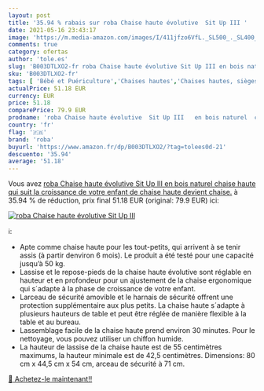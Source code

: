 ```yaml
---
layout: post
title: '35.94 % rabais sur roba Chaise haute évolutive  Sit Up III '
date: 2021-05-16 23:43:17
image: 'https://m.media-amazon.com/images/I/411jfzo6VfL._SL500_._SL400_.jpg'
comments: true
category: ofertas
author: 'tole.es'
slug: 'B003DTLXO2-fr roba Chaise haute évolutive Sit Up III en bois naturel...'
sku: 'B003DTLXO2-fr'
tags: [ 'Bébé et Puériculture','Chaises hautes','Chaises hautes, sièges et accessoires','Repas de bébé','roba', ]
actualPrice: 51.18 EUR
currency: EUR
price: 51.18
comparePrice: 79.9 EUR
prodname: 'roba Chaise haute évolutive  Sit Up III   en bois naturel  chaise haute qui suit la croissance de votre enfant  de chaise haute devient chaise.'
country: 'fr'
flag: '🇫🇷'
brand: 'roba'
buyurl: 'https://www.amazon.fr/dp/B003DTLXO2/?tag=tolees0d-21'
descuento: '35.94'
average: '51.18'
---
```


Vous avez [roba Chaise haute évolutive  Sit Up III   en bois naturel  chaise haute qui suit la croissance de votre enfant  de chaise haute devient chaise.](https://www.amazon.fr/dp/B003DTLXO2/?tag=tolees0d-21)  à  35.94 % de réduction, prix final  51.18 EUR (original: 79.9 EUR) ici:

[![roba Chaise haute évolutive  Sit Up III ](https://m.media-amazon.com/images/I/411jfzo6VfL._SL500_._SL400_.jpg)](https://www.amazon.fr/dp/B003DTLXO2/?tag=tolees0d-21)

ℹ️:

- Apte comme chaise haute pour les tout-petits, qui arrivent à se tenir assis (à partir denviron 6 mois). Le produit a été testé pour une capacité jusqu’à 50 kg.
- Lassise et le repose-pieds de la chaise haute évolutive sont réglable en hauteur et en profondeur pour un ajustement de la chaise ergonomique qui s´adapte à la phase de croissance de votre enfant.
- Larceau de sécurité amovible et le harnais de sécurité offrent une protection supplémentaire aux plus petits. La chaise haute s´adapte à plusieurs hauteurs de table et peut être réglée de manière flexible à la table et au bureau.
- Lassemblage facile de la chaise haute prend environ 30 minutes. Pour le nettoyage, vous pouvez utiliser un chiffon humide.
- La hauteur de lassise de la chaise haute est de 55 centimètres maximums, la hauteur minimale est de 42,5 centimètres. Dimensions: 80 cm x 44,5 cm x 54 cm, arceau de sécurité à 71 cm.

[🛒 Achetez-le maintenant!!](https://www.amazon.fr/dp/B003DTLXO2/?tag=tolees0d-21)
